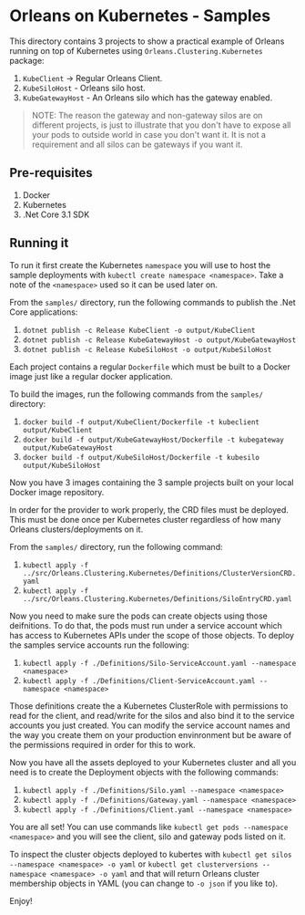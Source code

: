 # Orleans on Kubernetes - Samples

This directory contains 3 projects to show a practical example of Orleans running on top of Kubernetes using `Orleans.Clustering.Kubernetes` package:

1. `KubeClient` -> Regular Orleans Client.
2. `KubeSiloHost` - Orleans silo host.
3. `KubeGatewayHost` - An Orleans silo which has the gateway enabled.

> NOTE: The reason the gateway and non-gateway silos are on different projects, is just to illustrate that you don't have to expose all your pods to outside world in case you don't want it. It is not a requirement and all silos can be gateways if you want it.

## Pre-requisites

1. Docker
2. Kubernetes
3. .Net Core 3.1 SDK

## Running it

To run it first create the Kubernetes `namespace` you will use to host the sample deployments with `kubectl create namespace <namespace>`. Take a note of the `<namespace>` used so it can be used later on.

From the `samples/` directory, run the following commands to publish the .Net Core applications:

1. `dotnet publish -c Release KubeClient -o output/KubeClient`
2. `dotnet publish -c Release KubeGatewayHost -o output/KubeGatewayHost`
3. `dotnet publish -c Release KubeSiloHost -o output/KubeSiloHost`

Each project contains a regular `Dockerfile` which must be built to a Docker image just like a regular docker application.

To build the images, run the following commands from the `samples/` directory:

1. `docker build -f output/KubeClient/Dockerfile -t kubeclient output/KubeClient`
2. `docker build -f output/KubeGatewayHost/Dockerfile -t kubegateway output/KubeGatewayHost`
3. `docker build -f output/KubeSiloHost/Dockerfile -t kubesilo output/KubeSiloHost`

Now you have 3 images containing the 3 sample projects built on your local Docker image repository.

In order for the provider to work properly, the CRD files must be deployed. This must be done once per Kubernetes cluster regardless of how many Orleans clusters/deployments on it.

From the `samples/` directory, run the following command:

1. `kubectl apply -f ../src/Orleans.Clustering.Kubernetes/Definitions/ClusterVersionCRD.yaml`
2. `kubectl apply -f ../src/Orleans.Clustering.Kubernetes/Definitions/SiloEntryCRD.yaml`

Now you need to make sure the pods can create objects using those deifnitions. To do that, the pods must run under a service account which has access to Kubernetes APIs under the scope of those objects. To deploy the samples service accounts run the following:

1. `kubectl apply -f ./Definitions/Silo-ServiceAccount.yaml --namespace <namespace>`
2. `kubectl apply -f ./Definitions/Client-ServiceAccount.yaml --namespace <namespace>`

Those definitions create the a Kubernetes ClusterRole with permissions to read for the client, and read/write for the silos and also bind it to the service accounts you just created. You can modify the service account names and the way you create them on your production envinronment but be aware of the permissions required in order for this to work.

Now you have all the assets deployed to your Kubernetes cluster and all you need is to create the Deployment objects with the following commands:

1. `kubectl apply -f ./Definitions/Silo.yaml --namespace <namespace>`
2. `kubectl apply -f ./Definitions/Gateway.yaml --namespace <namespace>`
3. `kubectl apply -f ./Definitions/Client.yaml --namespace <namespace>`

You are all set! You can use commands like `kubectl get pods --namespace <namespace>` and you will see the client, silo and gateway pods listed on it.

To inspect the cluster objects deployed to kubertes with `kubectl get silos --namespace <namespace> -o yaml` or `kubectl get clusterversions --namespace <namespace> -o yaml` and that will return Orleans cluster membership objects in YAML (you can change to `-o json` if you like to).

Enjoy!
